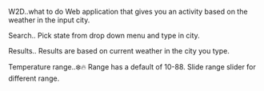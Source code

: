 W2D..what to do 
Web application that gives you an activity based on the weather in the input city.

Search..
Pick state from drop down menu and type in city.

Results..
Results are based on current weather in the city you type.

Temperature range..❄️🔥
Range has a default of 10-88. Slide range slider for different range.
